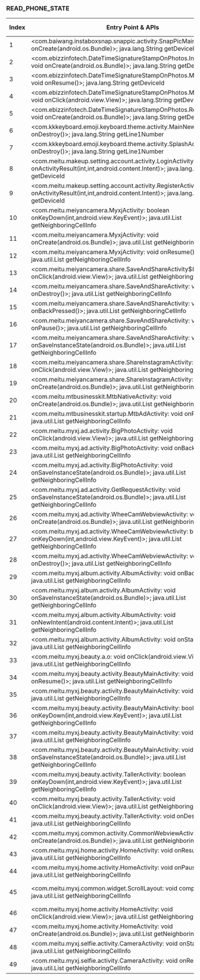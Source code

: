 ### READ_PHONE_STATE
| Index | Entry Point & APIs | Screen shot | Resource id | Label |
| ------------- | ------------- | ------------- |-------------|-------------|
| 1 | <com.baiwang.instaboxsnap.snappic.activity.SnapPicMainActivity: void onCreate(android.os.Bundle)>; java.lang.String getDeviceId | ![](D:\COSMOS\output\py\Play_win8\Photography\com.baiwang.styleinstaboxsnap\com.baiwang.instaboxsnap.snappic.activity.SnapPicMainActivity.png) |  | |
| 2 | <com.ebizzinfotech.DateTimeSignatureStampOnPhotos.InPurchase: void onCreate(android.os.Bundle)>; java.lang.String getDeviceId | ![](D:\COSMOS\output\py\Play_win8\Photography\com.ebizzinfotech.datetimestampphoto\com.ebizzinfotech.DateTimeSignatureStampOnPhotos.InPurchase.png) |  | |
| 3 | <com.ebizzinfotech.DateTimeSignatureStampOnPhotos.MainActivity: void onResume()>; java.lang.String getDeviceId | ![](D:\COSMOS\output\py\Play_win8\Photography\com.ebizzinfotech.datetimestampphoto\com.ebizzinfotech.DateTimeSignatureStampOnPhotos.MainActivity.png) |  | |
| 4 | <com.ebizzinfotech.DateTimeSignatureStampOnPhotos.MainActivity: void onClick(android.view.View)>; java.lang.String getDeviceId | ![](D:\COSMOS\output\py\Play_win8\Photography\com.ebizzinfotech.datetimestampphoto\com.ebizzinfotech.DateTimeSignatureStampOnPhotos.MainActivity.png) |  | |
| 5 | <com.ebizzinfotech.DateTimeSignatureStampOnPhotos.ReferrerActivity: void onCreate(android.os.Bundle)>; java.lang.String getDeviceId | ![](D:\COSMOS\output\py\Play_win8\Photography\com.ebizzinfotech.datetimestampphoto\com.ebizzinfotech.DateTimeSignatureStampOnPhotos.ReferrerActivity.png) |  | |
| 6 | <com.kkkeyboard.emoji.keyboard.theme.activity.MainNewActivity: void onDestroy()>; java.lang.String getLine1Number | ![](D:\COSMOS\output\py\Play_win8\Photography\com.kkkeyboard.emoji.keyboard.theme.MyPhoto\com.kkkeyboard.emoji.keyboard.theme.activity.MainNewActivity.png) |  | |
| 7 | <com.kkkeyboard.emoji.keyboard.theme.activity.SplashActivity: void onDestroy()>; java.lang.String getLine1Number | ![](D:\COSMOS\output\py\Play_win8\Photography\com.kkkeyboard.emoji.keyboard.theme.MyPhoto\com.kkkeyboard.emoji.keyboard.theme.activity.SplashActivity.png) |  | |
| 8 | <com.meitu.makeup.setting.account.activity.LoginActivity: void onActivityResult(int,int,android.content.Intent)>; java.lang.String getDeviceId | ![](D:\COSMOS\output\py\Play_win8\Photography\com.meitu.makeup\com.meitu.makeup.setting.account.activity.LoginActivity.png) |  | |
| 9 | <com.meitu.makeup.setting.account.activity.RegisterActivity: void onActivityResult(int,int,android.content.Intent)>; java.lang.String getDeviceId | ![](D:\COSMOS\output\py\Play_win8\Photography\com.meitu.makeup\com.meitu.makeup.setting.account.activity.RegisterActivity.png) |  | |
| 10 | <com.meitu.meiyancamera.MyxjActivity: boolean onKeyDown(int,android.view.KeyEvent)>; java.util.List getNeighboringCellInfo | ![](D:\COSMOS\output\py\Play_win8\Photography\com.meitu.meiyancamera\com.meitu.meiyancamera.MyxjActivity.png) |  | |
| 11 | <com.meitu.meiyancamera.MyxjActivity: void onCreate(android.os.Bundle)>; java.util.List getNeighboringCellInfo | ![](D:\COSMOS\output\py\Play_win8\Photography\com.meitu.meiyancamera\com.meitu.meiyancamera.MyxjActivity.png) |  | |
| 12 | <com.meitu.meiyancamera.MyxjActivity: void onResume()>; java.util.List getNeighboringCellInfo | ![](D:\COSMOS\output\py\Play_win8\Photography\com.meitu.meiyancamera\com.meitu.meiyancamera.MyxjActivity.png) |  | |
| 13 | <com.meitu.meiyancamera.share.SaveAndShareActivity$8: void onClick(android.view.View)>; java.util.List getNeighboringCellInfo | ![](D:\COSMOS\output\py\Play_win8\Photography\com.meitu.meiyancamera\com.meitu.meiyancamera.share.SaveAndShareActivity.png) |  | |
| 14 | <com.meitu.meiyancamera.share.SaveAndShareActivity: void onDestroy()>; java.util.List getNeighboringCellInfo | ![](D:\COSMOS\output\py\Play_win8\Photography\com.meitu.meiyancamera\com.meitu.meiyancamera.share.SaveAndShareActivity.png) |  | |
| 15 | <com.meitu.meiyancamera.share.SaveAndShareActivity: void onBackPressed()>; java.util.List getNeighboringCellInfo | ![](D:\COSMOS\output\py\Play_win8\Photography\com.meitu.meiyancamera\com.meitu.meiyancamera.share.SaveAndShareActivity.png) |  | |
| 16 | <com.meitu.meiyancamera.share.SaveAndShareActivity: void onPause()>; java.util.List getNeighboringCellInfo | ![](D:\COSMOS\output\py\Play_win8\Photography\com.meitu.meiyancamera\com.meitu.meiyancamera.share.SaveAndShareActivity.png) |  | |
| 17 | <com.meitu.meiyancamera.share.SaveAndShareActivity: void onSaveInstanceState(android.os.Bundle)>; java.util.List getNeighboringCellInfo | ![](D:\COSMOS\output\py\Play_win8\Photography\com.meitu.meiyancamera\com.meitu.meiyancamera.share.SaveAndShareActivity.png) |  | |
| 18 | <com.meitu.meiyancamera.share.ShareInstagramActivity: void onClick(android.view.View)>; java.util.List getNeighboringCellInfo | ![](D:\COSMOS\output\py\Play_win8\Photography\com.meitu.meiyancamera\com.meitu.meiyancamera.share.ShareInstagramActivity.png) |  | |
| 19 | <com.meitu.meiyancamera.share.ShareInstagramActivity: void onCreate(android.os.Bundle)>; java.util.List getNeighboringCellInfo | ![](D:\COSMOS\output\py\Play_win8\Photography\com.meitu.meiyancamera\com.meitu.meiyancamera.share.ShareInstagramActivity.png) |  | |
| 20 | <com.meitu.mtbusinesskit.MtbNativeActivity: void onCreate(android.os.Bundle)>; java.util.List getNeighboringCellInfo | ![](D:\COSMOS\output\py\Play_win8\Photography\com.meitu.meiyancamera\com.meitu.mtbusinesskit.MtbNativeActivity.png) |  | |
| 21 | <com.meitu.mtbusinesskit.startup.MtbAdActivity: void onResume()>; java.util.List getNeighboringCellInfo | ![](D:\COSMOS\output\py\Play_win8\Photography\com.meitu.meiyancamera\com.meitu.mtbusinesskit.startup.MtbAdActivity.png) |  | |
| 22 | <com.meitu.myxj.ad.activity.BigPhotoActivity: void onClick(android.view.View)>; java.util.List getNeighboringCellInfo | ![](D:\COSMOS\output\py\Play_win8\Photography\com.meitu.meiyancamera\com.meitu.myxj.ad.activity.BigPhotoActivity.png) |  | |
| 23 | <com.meitu.myxj.ad.activity.BigPhotoActivity: void onBackPressed()>; java.util.List getNeighboringCellInfo | ![](D:\COSMOS\output\py\Play_win8\Photography\com.meitu.meiyancamera\com.meitu.myxj.ad.activity.BigPhotoActivity.png) |  | |
| 24 | <com.meitu.myxj.ad.activity.BigPhotoActivity: void onSaveInstanceState(android.os.Bundle)>; java.util.List getNeighboringCellInfo | ![](D:\COSMOS\output\py\Play_win8\Photography\com.meitu.meiyancamera\com.meitu.myxj.ad.activity.BigPhotoActivity.png) |  | |
| 25 | <com.meitu.myxj.ad.activity.GetRequestActivity: void onSaveInstanceState(android.os.Bundle)>; java.util.List getNeighboringCellInfo | ![](D:\COSMOS\output\py\Play_win8\Photography\com.meitu.meiyancamera\com.meitu.myxj.ad.activity.GetRequestActivity.png) |  | |
| 26 | <com.meitu.myxj.ad.activity.WheeCamWebviewActivity: void onCreate(android.os.Bundle)>; java.util.List getNeighboringCellInfo | ![](D:\COSMOS\output\py\Play_win8\Photography\com.meitu.meiyancamera\com.meitu.myxj.ad.activity.WheeCamWebviewActivity.png) |  | |
| 27 | <com.meitu.myxj.ad.activity.WheeCamWebviewActivity: boolean onKeyDown(int,android.view.KeyEvent)>; java.util.List getNeighboringCellInfo | ![](D:\COSMOS\output\py\Play_win8\Photography\com.meitu.meiyancamera\com.meitu.myxj.ad.activity.WheeCamWebviewActivity.png) |  | |
| 28 | <com.meitu.myxj.ad.activity.WheeCamWebviewActivity: void onDestroy()>; java.util.List getNeighboringCellInfo | ![](D:\COSMOS\output\py\Play_win8\Photography\com.meitu.meiyancamera\com.meitu.myxj.ad.activity.WheeCamWebviewActivity.png) |  | |
| 29 | <com.meitu.myxj.album.activity.AlbumActivity: void onBackPressed()>; java.util.List getNeighboringCellInfo | ![](D:\COSMOS\output\py\Play_win8\Photography\com.meitu.meiyancamera\com.meitu.myxj.album.activity.AlbumActivity.png) |  | |
| 30 | <com.meitu.myxj.album.activity.AlbumActivity: void onSaveInstanceState(android.os.Bundle)>; java.util.List getNeighboringCellInfo | ![](D:\COSMOS\output\py\Play_win8\Photography\com.meitu.meiyancamera\com.meitu.myxj.album.activity.AlbumActivity.png) |  | |
| 31 | <com.meitu.myxj.album.activity.AlbumActivity: void onNewIntent(android.content.Intent)>; java.util.List getNeighboringCellInfo | ![](D:\COSMOS\output\py\Play_win8\Photography\com.meitu.meiyancamera\com.meitu.myxj.album.activity.AlbumActivity.png) |  | |
| 32 | <com.meitu.myxj.album.activity.AlbumActivity: void onStart()>; java.util.List getNeighboringCellInfo | ![](D:\COSMOS\output\py\Play_win8\Photography\com.meitu.meiyancamera\com.meitu.myxj.album.activity.AlbumActivity.png) |  | |
| 33 | <com.meitu.myxj.beauty.a.o: void onClick(android.view.View)>; java.util.List getNeighboringCellInfo | ![](D:\COSMOS\output\py\Play_win8\Photography\com.meitu.meiyancamera\com.meitu.myxj.beauty.activity.BeautyMainActivity.png) |  | |
| 34 | <com.meitu.myxj.beauty.activity.BeautyMainActivity: void onResume()>; java.util.List getNeighboringCellInfo | ![](D:\COSMOS\output\py\Play_win8\Photography\com.meitu.meiyancamera\com.meitu.myxj.beauty.activity.BeautyMainActivity.png) |  | |
| 35 | <com.meitu.myxj.beauty.activity.BeautyMainActivity: void onPause()>; java.util.List getNeighboringCellInfo | ![](D:\COSMOS\output\py\Play_win8\Photography\com.meitu.meiyancamera\com.meitu.myxj.beauty.activity.BeautyMainActivity.png) |  | |
| 36 | <com.meitu.myxj.beauty.activity.BeautyMainActivity: boolean onKeyDown(int,android.view.KeyEvent)>; java.util.List getNeighboringCellInfo | ![](D:\COSMOS\output\py\Play_win8\Photography\com.meitu.meiyancamera\com.meitu.myxj.beauty.activity.BeautyMainActivity.png) |  | |
| 37 | <com.meitu.myxj.beauty.activity.BeautyMainActivity: void onDestroy()>; java.util.List getNeighboringCellInfo | ![](D:\COSMOS\output\py\Play_win8\Photography\com.meitu.meiyancamera\com.meitu.myxj.beauty.activity.BeautyMainActivity.png) |  | |
| 38 | <com.meitu.myxj.beauty.activity.BeautyMainActivity: void onSaveInstanceState(android.os.Bundle)>; java.util.List getNeighboringCellInfo | ![](D:\COSMOS\output\py\Play_win8\Photography\com.meitu.meiyancamera\com.meitu.myxj.beauty.activity.BeautyMainActivity.png) |  | |
| 39 | <com.meitu.myxj.beauty.activity.TallerActivity: boolean onKeyDown(int,android.view.KeyEvent)>; java.util.List getNeighboringCellInfo | ![](D:\COSMOS\output\py\Play_win8\Photography\com.meitu.meiyancamera\com.meitu.myxj.beauty.activity.TallerActivity.png) |  | |
| 40 | <com.meitu.myxj.beauty.activity.TallerActivity: void onClick(android.view.View)>; java.util.List getNeighboringCellInfo | ![](D:\COSMOS\output\py\Play_win8\Photography\com.meitu.meiyancamera\com.meitu.myxj.beauty.activity.TallerActivity.png) |  | |
| 41 | <com.meitu.myxj.beauty.activity.TallerActivity: void onDestroy()>; java.util.List getNeighboringCellInfo | ![](D:\COSMOS\output\py\Play_win8\Photography\com.meitu.meiyancamera\com.meitu.myxj.beauty.activity.TallerActivity.png) |  | |
| 42 | <com.meitu.myxj.common.activity.CommonWebviewActivity: void onCreate(android.os.Bundle)>; java.util.List getNeighboringCellInfo | ![](D:\COSMOS\output\py\Play_win8\Photography\com.meitu.meiyancamera\com.meitu.myxj.common.activity.CommonWebviewActivity.png) |  | |
| 43 | <com.meitu.myxj.home.activity.HomeActivity: void onResume()>; java.util.List getNeighboringCellInfo | ![](D:\COSMOS\output\py\Play_win8\Photography\com.meitu.meiyancamera\com.meitu.myxj.home.activity.HomeActivity.png) |  | |
| 44 | <com.meitu.myxj.home.activity.HomeActivity: void onPause()>; java.util.List getNeighboringCellInfo | ![](D:\COSMOS\output\py\Play_win8\Photography\com.meitu.meiyancamera\com.meitu.myxj.home.activity.HomeActivity.png) |  | |
| 45 | <com.meitu.myxj.common.widget.ScrollLayout: void computeScroll()>; java.util.List getNeighboringCellInfo | ![](D:\COSMOS\output\py\Play_win8\Photography\com.meitu.meiyancamera\com.meitu.myxj.home.activity.HomeActivity.png) | {'2131689885': <sensitive_component.SensitiveComponent.SensitiveView object at 0x0000021457D19EB8>} | |
| 46 | <com.meitu.myxj.home.activity.HomeActivity: void onClick(android.view.View)>; java.util.List getNeighboringCellInfo | ![](D:\COSMOS\output\py\Play_win8\Photography\com.meitu.meiyancamera\com.meitu.myxj.home.activity.HomeActivity.png) |  | |
| 47 | <com.meitu.myxj.home.activity.HomeActivity: void onCreate(android.os.Bundle)>; java.util.List getNeighboringCellInfo | ![](D:\COSMOS\output\py\Play_win8\Photography\com.meitu.meiyancamera\com.meitu.myxj.home.activity.HomeActivity.png) |  | |
| 48 | <com.meitu.myxj.selfie.activity.CameraActivity: void onStart()>; java.util.List getNeighboringCellInfo | ![](D:\COSMOS\output\py\Play_win8\Photography\com.meitu.meiyancamera\com.meitu.myxj.selfie.activity.CameraActivity.png) |  | |
| 49 | <com.meitu.myxj.selfie.activity.CameraActivity: void onResume()>; java.util.List getNeighboringCellInfo | ![](D:\COSMOS\output\py\Play_win8\Photography\com.meitu.meiyancamera\com.meitu.myxj.selfie.activity.CameraActivity.png) |  | |

